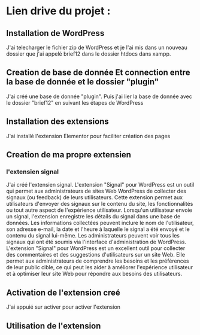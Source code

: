# Lien drive du projet :


## Installation de WordPress
J'ai telecharger le fichier zip de WordPress et je l'ai mis dans un nouveau dossier que j'ai appelé brief12 dans le dossier htdocs dans xampp.
## Creation de base de donnée Et connection entre la base de donnée et le dossier "plugin"
J'ai créé une base de donnée "plugin". Puis j'ai lier la base de donnée avec le dossier "brief12" en suivant les étapes de WordPress
## Installation des extensions
J'ai installé l'extension Elementor pour faciliter création des pages
## Creation de ma propre extensien
### l'extensien signal
J'ai créé l'extensien signal. L'extension "Signal" pour WordPress est un outil qui permet aux administrateurs de sites Web WordPress de collecter des signaux (ou feedback) de leurs utilisateurs. Cette extension permet aux utilisateurs d'envoyer des signaux sur le contenu du site, les fonctionnalités ou tout autre aspect de l'expérience utilisateur. Lorsqu'un utilisateur envoie un signal, l'extension enregistre les détails du signal dans une base de données. Les informations collectées peuvent inclure le nom de l'utilisateur, son adresse e-mail, la date et l'heure à laquelle le signal a été envoyé et le contenu du signal lui-même. Les administrateurs peuvent voir tous les signaux qui ont été soumis via l'interface d'administration de WordPress. L'extension "Signal" pour WordPress est un excellent outil pour collecter des commentaires et des suggestions d'utilisateurs sur un site Web. Elle permet aux administrateurs de comprendre les besoins et les préférences de leur public cible, ce qui peut les aider à améliorer l'expérience utilisateur et à optimiser leur site Web pour répondre aux besoins des utilisateurs.
## Activation de l'extension creé
J'ai appuié sur activer pour activer l'extension
## Utilisation de l'extension
